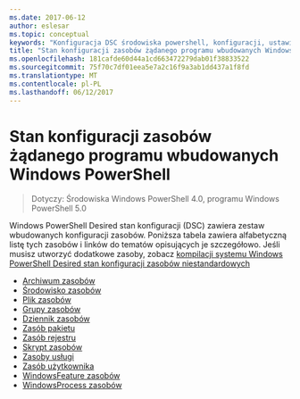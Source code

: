 ```yaml
---
ms.date: 2017-06-12
author: eslesar
ms.topic: conceptual
keywords: "Konfiguracja DSC środowiska powershell, konfiguracji, ustawienia"
title: "Stan konfiguracji zasobów żądanego programu wbudowanych Windows PowerShell"
ms.openlocfilehash: 181cafde60d44a1cd663472279dab01f38833522
ms.sourcegitcommit: 75f70c7df01eea5e7a2c16f9a3ab1dd437a1f8fd
ms.translationtype: MT
ms.contentlocale: pl-PL
ms.lasthandoff: 06/12/2017
---
```

# <a name="built-in-windows-powershell-desired-state-configuration-resources"></a>Stan konfiguracji zasobów żądanego programu wbudowanych Windows PowerShell

> Dotyczy: Środowiska Windows PowerShell 4.0, programu Windows PowerShell 5.0

Windows PowerShell Desired stan konfiguracji (DSC) zawiera zestaw wbudowanych konfiguracji zasobów. Poniższa tabela zawiera alfabetyczną listę tych zasobów i linków do tematów opisujących je szczegółowo. Jeśli musisz utworzyć dodatkowe zasoby, zobacz [kompilacji systemu Windows PowerShell Desired stan konfiguracji zasobów niestandardowych](authoringResource.md)

* [Archiwum zasobów](archiveResource.md)
* [Środowisko zasobów](environmentResource.md)
* [Plik zasobów](fileResource.md)
* [Grupy zasobów](groupResource.md)
* [Dziennik zasobów](logResource.md)
* [Zasób pakietu](packageResource.md)
* [Zasób rejestru](registryResource.md)
* [Skrypt zasobów](scriptResource.md)
* [Zasoby usługi](serviceResource.md)
* [Zasób użytkownika](userResource.md)
* [WindowsFeature zasobów](windowsfeatureResource.md)
* [WindowsProcess zasobów](windowsProcessResource.md)


